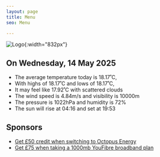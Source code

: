 ```yaml
---
layout: page
title: Menu
seo: Menu

---
```


![Logo](/images/logo.jpg){:width="832px"}

<!-- weather_marker starts -->
## On Wednesday, 14 May 2025

- The average temperature today is 18.17˚C,
- With highs of 18.17˚C and lows of 18.17˚C,
- It may feel like 17.92˚C with scattered clouds
- The wind speed is 4.84m/s and visibility is 10000m
- The pressure is 1022hPa and humidity is 72%
- The sun will rise at 04:16 and set at 19:53

<!-- weather_marker ends -->

## Sponsors

- [Get £50 credit when switching to Octopus Energy](https://bit.ly/3oD1nnS)
- [Get £75 when taking a 1000mb YouFibre broadband plan](https://aklam.io/91zWhU?)
